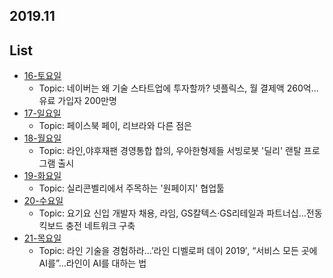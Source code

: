 ## 2019.11



## List

- [16-토요일](https://github.com/Conatuseus/TIL/blob/master/Article/2019-11/16.md)
  - Topic: 네이버는 왜 기술 스타트업에 투자할까? 넷플릭스, 월 결제액 260억...유료 가입자 200만명
- [17-일요일](https://github.com/Conatuseus/TIL/blob/master/Article/2019-11/17.md)
  - Topic: 페이스북 페이, 리브라와 다른 점은
- [18-월요일](https://github.com/Conatuseus/TIL/blob/master/Article/2019-11/18.md)
  - Topic: 라인,야후재팬 경영통합 합의, 우아한형제들 서빙로봇 '딜리' 랜탈 프로그램 출시
- [19-화요일](https://github.com/Conatuseus/TIL/blob/master/Article/2019-11/19.md)
  - Topic: 실리콘벨리에서 주목하는 '원페이지' 협업툴
- [20-수요일](https://github.com/Conatuseus/TIL/blob/master/Article/2019-11/20.md)
  - Topic: 요기요 신입 개발자 채용, 라임, GS칼텍스·GS리테일과 파트너십…전동킥보드 충전 네트워크 구축
- [21-목요일](https://github.com/Conatuseus/TIL/blob/master/Article/2019-11/21.md)
  - Topic: 라인 기술을 경험하라…’라인 디벨로퍼 데이 2019′, “서비스 모든 곳에 AI를”…라인이 AI를 대하는 법
